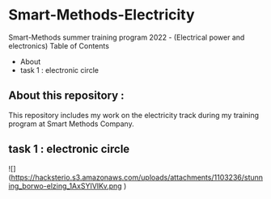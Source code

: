 # Smart-Methods-Electricity
Smart-Methods summer training program 2022 - (Electrical power and electronics)
Table of Contents 
- About 
- task 1 : electronic circle 
## About this repository : 
This repository includes my work on the electricity track during my training program at Smart Methods Company.
## task 1 : electronic circle 
![] (https://hacksterio.s3.amazonaws.com/uploads/attachments/1103236/stunning_borwo-elzing_1AxSYIVIKv.png )

